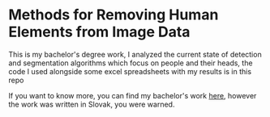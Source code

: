 # Methods for Removing Human Elements from Image Data

This is my bachelor's degree work, I analyzed the current state of detection and segmentation algorithms which focus on people and their heads, the code I used alongside some excel spreadsheets with my results is in this repo

If you want to know more, you can find my bachelor's work [here](https://opac.crzp.sk/?fn=detailBiblioFormChildKM675&sid=12BF14ADF430A4F4BCF051B4236B&seo=CRZP-detail-kniha), however the work was written in Slovak, you were warned. 
